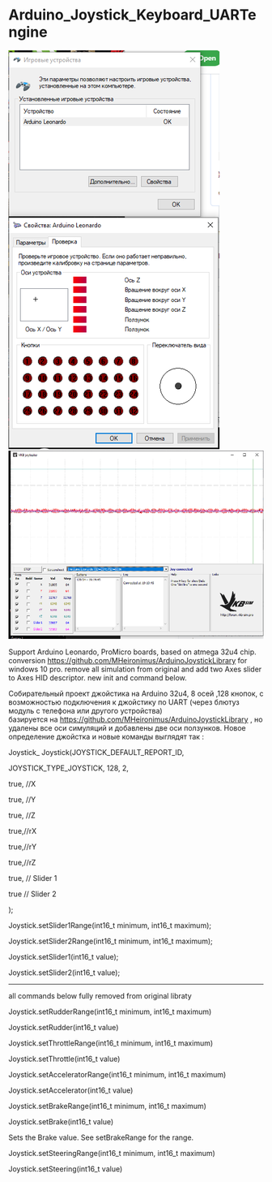 # Arduino_Joystick_Keyboard_UARTengine
![win10usbgamecontrols](https://github.com/batbsv/Arduino_Joystick_Keyboard_UARTengine/blob/main/images/win10usbgamecontrols.png)
![vkbtesterhttps](https://github.com/batbsv/Arduino_Joystick_Keyboard_UARTengine/blob/main/images/vkbtester.png)

Support Arduino Leonardo, ProMicro boards, based on atmega 32u4 chip.
 conversion https://github.com/MHeironimus/ArduinoJoystickLibrary  for windows 10 pro.
remove all simulation from original and add two Axes slider to Axes HID descriptor.
new init and command below.

Собирательный проект джойстика на Arduino 32u4, 8 осей ,128 кнопок, 
с возможностью подключения к джойстику по UART (через блютуз модуль с телефона или другого устройства)  
базируется на https://github.com/MHeironimus/ArduinoJoystickLibrary , 
но удалены все оси симуляций и добавлены две оси ползунков.
Новое определение джойстка и новые команды выглядят так :

Joystick_ Joystick(JOYSTICK_DEFAULT_REPORT_ID,

JOYSTICK_TYPE_JOYSTICK, 128, 2,

true, //X

true, //Y

true, //Z

true,//rX

true,//rY

true,//rZ

true, // Slider 1

true // Slider 2

);

Joystick.setSlider1Range(int16_t minimum, int16_t maximum);

Joystick.setSlider2Range(int16_t minimum, int16_t maximum);

Joystick.setSlider1(int16_t value);

Joystick.setSlider2(int16_t value);


-----------------------------------------------------------------------
all commands below fully removed from original libraty

Joystick.setRudderRange(int16_t minimum, int16_t maximum)

Joystick.setRudder(int16_t value)

Joystick.setThrottleRange(int16_t minimum, int16_t maximum)

Joystick.setThrottle(int16_t value)

Joystick.setAcceleratorRange(int16_t minimum, int16_t maximum)

Joystick.setAccelerator(int16_t value)

Joystick.setBrakeRange(int16_t minimum, int16_t maximum)

Joystick.setBrake(int16_t value)

Sets the Brake value. See setBrakeRange for the range.

Joystick.setSteeringRange(int16_t minimum, int16_t maximum)

Joystick.setSteering(int16_t value)

